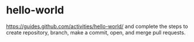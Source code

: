 # hello-world
 https://guides.github.com/activities/hello-world/ and complete the steps to create repository, branch, make a commit, open, and merge pull requests.
